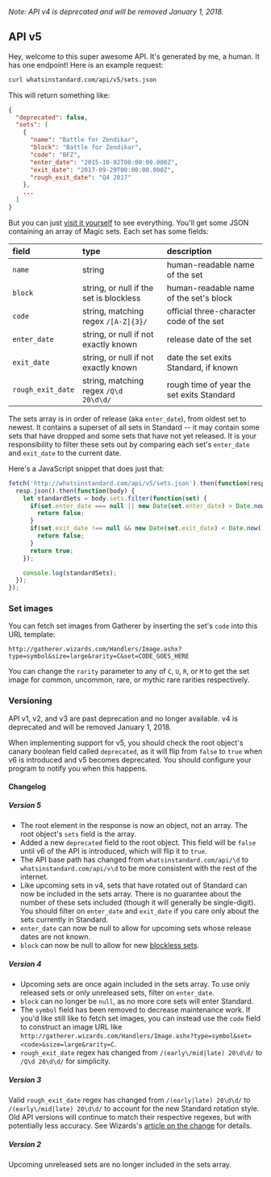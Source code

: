 _Note: API v4 is deprecated and will be removed January 1, 2018._

## API v5
Hey, welcome to this super awesome API. It's generated by me, a human. It has one endpoint! Here is an example request:

```bash
curl whatsinstandard.com/api/v5/sets.json
```

This will return something like:

```json
{
  "deprecated": false,
  "sets": [
    {
      "name": "Battle for Zendikar",
      "block": "Battle for Zendikar",
      "code": "BFZ",
      "enter_date": "2015-10-02T00:00:00.000Z",
      "exit_date": "2017-09-29T00:00:00.000Z",
      "rough_exit_date": "Q4 2017"
    },
    ...
  ]
}
```

But you can just [visit it yourself][1] to see everything. You'll get some JSON containing an array of Magic sets. Each
set has some fields:

| field             | type                                             | description                               |
|:------------------|:-------------------------------------------------|:------------------------------------------|
| `name`            | string                                           | human-readable name of the set            |
| `block`           | string, or null if the set is blockless          | human-readable name of the set's block    |
| `code`            | string, matching regex `/[A-Z]{3}/`              | official three-character code of the set  |
| `enter_date`      | string, or null if not exactly known             | release date of the set                   |
| `exit_date`       | string, or null if not exactly known             | date the set exits Standard, if known     |
| `rough_exit_date` | string, matching regex <code>/Q\d 20\d\d/</code> | rough time of year the set exits Standard |

The sets array is in order of release (aka `enter_date`), from oldest set to newest. It contains a superset of all sets
in Standard -- it may contain some sets that have dropped and some sets that have not yet released. It is your
responsibility to filter these sets out by comparing each set's `enter_date` and `exit_date` to the current date.

Here's a JavaScript snippet that does just that:
```javascript
fetch('http://whatsinstandard.com/api/v5/sets.json').then(function(resp) {
  resp.json().then(function(body) {
    let standardSets = body.sets.filter(function(set) {
      if(set.enter_date === null || new Date(set.enter_date) > Date.now()) {
        return false;
      }
      if(set.exit_date !== null && new Date(set.exit_date) < Date.now()) {
        return false;
      }
      return true;
    });

    console.log(standardSets);
  });
});
```

[1]: http://whatsinstandard.com/api/v5/sets.json

### Set images
You can fetch set images from Gatherer by inserting the set's `code` into this URL template:

    http://gatherer.wizards.com/Handlers/Image.ashx?type=symbol&size=large&rarity=C&set=CODE_GOES_HERE

You can change the `rarity` parameter to any of `C`, `U`, `R`, or `M` to get the set image for common, uncommon, rare,
or mythic rare rarities respectively.

### Versioning
API v1, v2, and v3 are past deprecation and no longer available. v4 is deprecated and will be removed January 1, 2018.

When implementing support for v5, you should check the root object's canary boolean field called `deprecated`, as it
will flip from `false` to `true` when v6 is introduced and v5 becomes deprecated. You should configure your program to
notify you when this happens.

#### Changelog

##### Version 5
* The root element in the response is now an object, not an array. The root object's `sets` field is the array.
* Added a new `deprecated` field to the root object. This field will be `false` until v6 of the API is introduced, which
  will flip it to `true`.
* The API base path has changed from `whatsinstandard.com/api/\d` to `whatsinstandard.com/api/v\d` to be more consistent
  with the rest of the internet.
* Like upcoming sets in v4, sets that have rotated out of Standard can now be included in the sets array. There is no
  guarantee about the number of these sets included (though it will generally be single-digit). You should filter on
  `enter_date` and `exit_date` if you care only about the sets currently in Standard.
* `enter_date` can now be null to allow for upcoming sets whose release dates are not known.
* `block` can now be null to allow for new [blockless sets][2].

[2]: http://magic.wizards.com/en/articles/archive/making-magic/metamorphosis-2-0-2017-06-12

##### Version 4
* Upcoming sets are once again included in the sets array. To use only released sets or only unreleased sets, filter on
  `enter_date`.
* `block` can no longer be `null`, as no more core sets will enter Standard.
* The `symbol` field has been removed to decrease maintenance work. If you'd like still like to fetch set images, you
  can instead use the `code` field to construct an image URL like
  `http://gatherer.wizards.com/Handlers/Image.ashx?type=symbol&set=<code>&size=large&rarity=C`.
* `rough_exit_date` regex has changed from `/(early\/mid|late) 20\d\d/` to `/Q\d 20\d\d/` for simplicity.

##### Version 3
Valid `rough_exit_date` regex has changed from `/(early|late) 20\d\d/` to `/(early\/mid|late) 20\d\d/` to account for
the new Standard rotation style. Old API versions will continue to match their respective regexes, but with potentially
less accuracy. See Wizards's [article on the change][3] for details.

[3]: http://magic.wizards.com/en/articles/archive/mm/metamorphosis

##### Version 2
Upcoming unreleased sets are no longer included in the sets array.
